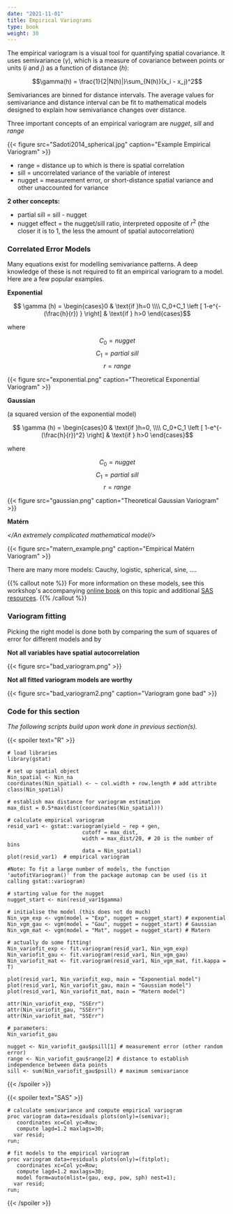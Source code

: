 ```yaml
---
date: "2021-11-01"
title: Empirical Variograms
type: book
weight: 30
---
```


The empirical variogram is a visual tool for quantifying spatial covariance. It uses semivariance ($\gamma$), which is a measure of covariance between points or units ($i$ and $j$) as a function of distance ($h$): 

$$\gamma(h) = \frac{1}{2|N(h)|}\sum_{N(h)}(x_i - x_j)^2$$

Semivariances are binned for distance intervals. The average values for semivariance and distance interval can be fit to mathematical models designed to explain how semivariance changes over distance. 

Three important concepts of an empirical variogram are *nugget*, *sill* and  *range* 

{{< figure src="Sadoti2014_spherical.jpg" caption="Example Empirical Variogram" >}}

* range = distance up to which is there is spatial correlation
* sill = uncorrelated variance of the variable of interest
* nugget = measurement error, or short-distance spatial variance and other unaccounted for variance

**2 other concepts:** 

* partial sill = sill - nugget
* nugget effect = the nugget/sill ratio, interpreted opposite of $r^2$ (the closer it is to 1, the less the amount of spatial autocorrelation)

### Correlated Error Models

Many equations exist for modelling semivariance patterns. A deep knowledge of these is not required to fit an empirical variogram to a model. Here are a few popular examples. 

**Exponential**

$$ \gamma (h) = \begin{cases}0 & \text{if }h=0 \\\\
C_0+C_1 \left [ 1-e^{-(\frac{h}{r}) } \right] & \text{if } h>0 \end{cases}$$

where

$$ C_0 = nugget $$
$$ C_1 = partial \: sill $$
$$ r = range $$ 

{{< figure src="exponential.png" caption="Theoretical Exponential Variogram" >}}

**Gaussian**

(a squared version of the exponential model)

$$ \gamma (h) = \begin{cases}0 & \text{if }h=0, \\\\
C_0+C_1 \left [ 1-e^{-(\frac{h}{r})^2} \right] & \text{if } h>0 \end{cases}$$

where

$$ C_0 = nugget $$
$$ C_1 = partial \: sill $$
$$ r = range $$ 

{{< figure src="gaussian.png" caption="Theoretical Gaussian Variogram" >}}

**Matérn**

*</An extremely complicated mathematical model/>*

{{< figure src="matern_example.png" caption="Empirical Matérn Variogram" >}}

There are many more models: Cauchy, logistic, spherical, sine, .... 

{{% callout note %}}
For more information on these models, see this workshop's accompanying [online book](https://idahoagstats.github.io/guide-to-field-trial-spatial-analysis/background.html) on this topic and additional [SAS resources](http://documentation.sas.com/doc/en/pgmsascdc/9.4_3.4/statug/statug_variogram_details02.htm). 
{{% /callout %}}

### Variogram fitting

Picking the right model is done both by comparing the sum of squares of error for different models and by 

**Not all variables have spatial autocorrelation**

{{< figure src="bad_variogram.png"  >}}

**Not all fitted variogram models are worthy**

{{< figure src="bad_variogram2.png" caption="Variogram gone bad" >}}

### Code for this section

*The following scripts build upon work done in previous section(s).* 

{{< spoiler text="R" >}}
```
# load libraries
library(gstat)

# set up spatial object
Nin_spatial <- Nin_na
coordinates(Nin_spatial) <- ~ col.width + row.length # add attribte
class(Nin_spatial)

# establish max distance for variogram estimation
max_dist = 0.5*max(dist(coordinates(Nin_spatial)))

# calculate empirical variogram
resid_var1 <- gstat::variogram(yield ~ rep + gen, 
                        cutoff = max_dist,
                        width = max_dist/20, # 20 is the number of bins
                        data = Nin_spatial)
plot(resid_var1)  # empirical variogram

#Note: To fit a large number of models, the function 'autofitVariogram()' from the package automap can be used (is it calling gstat::variogram)

# starting value for the nugget
nugget_start <- min(resid_var1$gamma) 

# initialise the model (this does not do much)
Nin_vgm_exp <- vgm(model = "Exp", nugget = nugget_start) # exponential
Nin_vgm_gau <- vgm(model = "Gau", nugget = nugget_start) # Gaussian
Nin_vgm_mat <- vgm(model = "Mat", nugget = nugget_start) # Matern

# actually do some fitting! 
Nin_variofit_exp <- fit.variogram(resid_var1, Nin_vgm_exp)
Nin_variofit_gau <- fit.variogram(resid_var1, Nin_vgm_gau)
Nin_variofit_mat <- fit.variogram(resid_var1, Nin_vgm_mat, fit.kappa = T)

plot(resid_var1, Nin_variofit_exp, main = "Exponential model")
plot(resid_var1, Nin_variofit_gau, main = "Gaussian model")
plot(resid_var1, Nin_variofit_mat, main = "Matern model") 

attr(Nin_variofit_exp, "SSErr")
attr(Nin_variofit_gau, "SSErr")
attr(Nin_variofit_mat, "SSErr")

# parameters:
Nin_variofit_gau

nugget <- Nin_variofit_gau$psill[1] # measurement error (other random error)
range <- Nin_variofit_gau$range[2] # distance to establish independence between data points
sill <- sum(Nin_variofit_gau$psill) # maximum semivariance
``` 

{{< /spoiler >}}

{{< spoiler text="SAS" >}}
```
# calculate semivariance and compute empirical variogram
proc variogram data=residuals plots(only)=(semivar);
   coordinates xc=Col yc=Row;
   compute lagd=1.2 maxlags=30;
  var resid;
run;

# fit models to the empirical variogram
proc variogram data=residuals plots(only)=(fitplot);
   coordinates xc=Col yc=Row;
   compute lagd=1.2 maxlags=30;
   model form=auto(mlist=(gau, exp, pow, sph) nest=1);
  var resid;
run;
``` 
{{< /spoiler >}}
